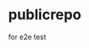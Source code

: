 # publicrepo
for e2e test














































































































































































































































































































































































































































































































































































































































































































































































































































































































































































































































































































































































































































































































































































































































































































































































































































































































































































































































































































































































































































































































































































































































































































































































































































































































































































































































































































































































































































































































































































































































































































































































































































